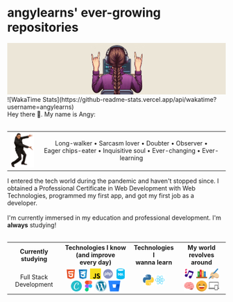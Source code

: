<main class="container">
    <h1>angylearns' ever-growing repositories</h1>
            <img src="img/header4.png">
    ![WakaTime Stats](https://github-readme-stats.vercel.app/api/wakatime?username=angylearns)
    <section>
        Hey there 🤘. My name is Angy: <br><br>
        <table align="center">
            <tr>
                <td><img src="img/willsmith.png" width="60px"></td>
                <td align="center">Long-walker • Sarcasm lover • Doubter • Observer •<br> Eager chips-eater • Inquisitive soul • Ever-changing • Ever-learning</td>
            </tr>
        </table>
        I entered the tech world during the pandemic and haven't stopped since. I obtained a Professional Certificate in Web Development with Web Technologies, programmed my first app, and got my first job as a developer. 
        <br><br>
        I'm currently immersed in my education and professional development. I'm <strong>always</strong> studying!
    </section><br>
        <table align="center">
            <tr>
                <th>Currently studying</th>
                <th>Technologies I know (and improve <br> every day)</th>
                <th>Technologies I<br>wanna learn</th>
                <th>My world revolves around</th>
            </tr>
            <tr>
                <td align="center">Full Stack Development</td>
                <td align="center">
                    <img src="img/icons/html.svg" style="height: 25px;">
                    <img src="img/icons/css.svg" style="height: 25px;">
                    <img src="img/icons/js.svg" style="height: 25px;">
                    <img src="img/icons/php.svg" style="height: 25px;">
                    <img src="img/icons/sql.svg" style="height: 25px;">
                    <img src="img/icons/canva.svg" style="height: 25px;">
                    <img src="img/icons/figma.svg" style="height: 25px;">
                    <img src="img/icons/wp.svg" style="height: 25px;">
                    <img src="img/icons/bitbucket.svg" style="height: 25px;">
                </td>
                <td align="center">
                    <img src="img/icons/python.svg" style="height: 25px;">
                    <img src="img/icons/react.svg" style="height: 25px;">
                </td>
                <td align="center">
                    <img src="img/icons/music.svg" style="height: 25px;">
                    <img src="img/icons/books.svg" style="height: 25px;">
                    <img src="img/icons/writing.svg" style="height: 25px;">
                    <img src="img/icons/brain.svg" style="height: 25px;">
                    <img src="img/icons/laughing.svg" style="height: 25px;">
                    <img src="img/icons/devices.svg" style="height: 25px;">
                </td>
            </tr>
        </table>
    </section>
</main>
